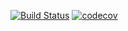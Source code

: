 [![Build Status](https://www.bitrise.io/app/522691336dc8d461/status.svg?token=38AHx2G-h5hCeVq0H2fMHQ&branch=master)](https://www.bitrise.io/app/522691336dc8d461)
[![codecov](https://codecov.io/gh/eman6576/VinylThis/branch/master/graph/badge.svg)](https://codecov.io/gh/eman6576/VinylThis)